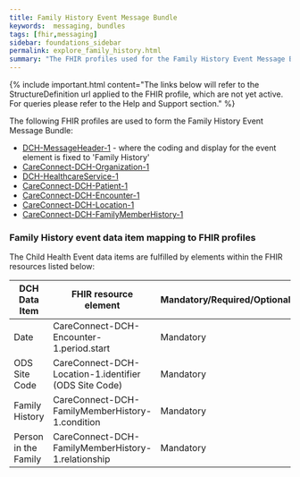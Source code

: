 ```yaml
---
title: Family History Event Message Bundle
keywords:  messaging, bundles
tags: [fhir,messaging]
sidebar: foundations_sidebar
permalink: explore_family_history.html
summary: "The FHIR profiles used for the Family History Event Message Bundle"
---
```


{% include important.html content="The links below will refer to the StructureDefinition url applied to the FHIR profile, which are not yet active. For queries please refer to the Help and Support section." %} 

The following FHIR profiles are used to form the Family History Event Message Bundle:

- [DCH-MessageHeader-1](https://fhir.nhs.uk/STU3/StructureDefinition/DCH-MessageHeader-1.xml) - where the coding and display for the event element is fixed to 'Family History'
- [CareConnect-DCH-Organization-1](https://fhir.nhs.uk/STU3/StructureDefinition/CareConnect-DCH-Organization-1.xml)
- [DCH-HealthcareService-1](https://fhir.nhs.uk/STU3/StructureDefinition/DCH-HealthcareService-1.xml)
- [CareConnect-DCH-Patient-1](https://fhir.nhs.uk/STU3/StructureDefinition/CareConnect-DCH-Patient-1.xml)
- [CareConnect-DCH-Encounter-1](https://fhir.nhs.uk/STU3/StructureDefinition/CareConnect-DCH-Encounter-1.xml)
- [CareConnect-DCH-Location-1](https://fhir.nhs.uk/STU3/StructureDefinition/CareConnect-DCH-Location-1.xml)
- [CareConnect-DCH-FamilyMemberHistory-1](https://fhir.nhs.uk/STU3/StructureDefinition/CareConnect-DCH-FamilyMemberHistory-1)

### Family History event data item mapping to FHIR profiles ###

The Child Health Event data items are fulfilled by elements within the FHIR resources listed below:

| DCH Data Item        | FHIR resource element                                 | Mandatory/Required/Optional |
|----------------------|-------------------------------------------------------|-----------------------------|
| Date                 | CareConnect-DCH-Encounter-1.period.start              | Mandatory                   |
| ODS Site Code        | CareConnect-DCH-Location-1.identifier (ODS Site Code) | Mandatory                   |
| Family History       | CareConnect-DCH-FamilyMemberHistory-1.condition       | Mandatory                   |
| Person in the Family | CareConnect-DCH-FamilyMemberHistory-1.relationship    | Mandatory                   |